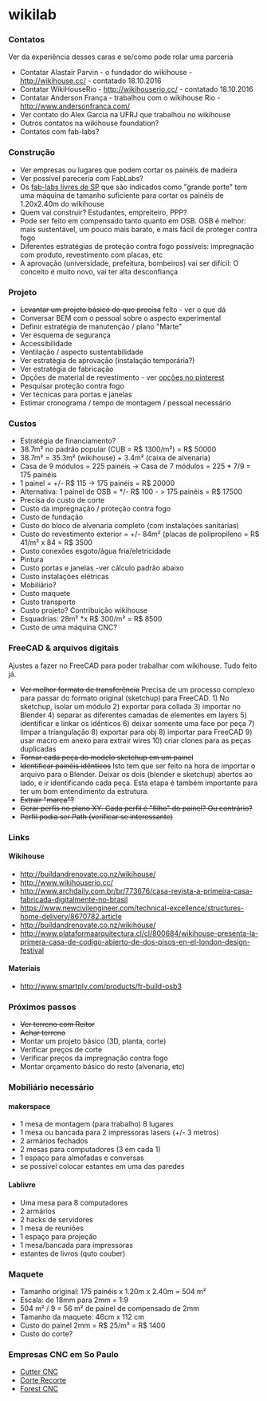 # wikilab

### Contatos

Ver da experiência desses caras e se/como pode rolar uma parceria

* Contatar Alastair Parvin - o fundador do wikihouse - http://wikihouse.cc/ - contatado 18.10.2016
* Contatar WikiHouseRio - http://wikihouserio.cc/ - contatado 18.10.2016
* Contatar Anderson França - trabalhou com o wikihouse Rio - http://www.andersonfranca.com/
* Ver contato do Alex Garcia na UFRJ que trabalhou no wikihouse
* Outros contatos na wikihouse foundation?
* Contatos com fab-labs?

### Construção

* Ver empresas ou lugares que podem cortar os painéis de madeira
* Ver possível pareceria com FabLabs? 
* Os [fab-labs livres de SP](http://fablablivresp.art.br/) que são indicados como "grande porte" tem uma máquina de tamanho suficiente para cortar os painéis de 1.20x2.40m do wikihouse
* Quem vai construir? Estudantes, empreiteiro, PPP? 
* Pode ser feito em compensado tanto quanto em OSB. OSB é melhor: mais sustentável, um pouco mais barato, e mais fácil de proteger contra fogo
* Diferentes estratégias de proteção contra fogo possíveis: impregnação com produto, revestimento com placas, etc
* A aprovação (universidade, prefeitura, bombeiros) vai ser difícil: O conceito é muito novo, vai ter alta desconfiança

### Projeto

* ~~Levantar um projeto básico do que precisa~~ feito - ver o que dá
* Conversar BEM com o pessoal sobre o aspecto experimental
* Definir estratégia de manutenção / plano "Marte"
* Ver esquema de segurança
* Accessibilidade
* Ventilação / aspecto sustentabilidade
* Ver estratégia de aprovação (instalação temporária?)
* Ver estratégia de fabricação
* Opções de material de revestimento - ver [opções no pinterest](https://au.pinterest.com/yorikvanhavre/wikilab/)
* Pesquisar proteção contra fogo
* Ver técnicas para portas e janelas
* Estimar cronograma / tempo de montagem / pessoal necessário

### Custos

* Estratégia de financiamento?
* 38.7m² no padrão popular (CUB = R$ 1300/m²) = R$ 50000
* 38.7m² = 35.3m² (wikihouse) + 3.4m² (caixa de alvenaria)
* Casa de 9 módulos = 225 painéis -> Casa de 7 módulos = 225 * 7/9 = 175 painéis
* 1 painel = +/- R$ 115 -> 175 painéis = R$ 20000
* Alternativa: 1 painel de OSB = */- R$ 100 - > 175 painéis = R$ 17500
* Precisa do custo de corte
* Custo da impregnação / proteção contra fogo
* Custo de fundação
* Custo do bloco de alvenaria completo (com instalações sanitárias)
* Custo do revestimento exterior = +/- 84m² (placas de polipropileno = R$ 41/m² x 84 = R$ 3500
* Custo conexões esgoto/água fria/eletricidade
* Pintura
* Custo portas e janelas -ver cálculo padrão abaixo
* Custo instalações elétricas
* Mobiliário?
* Custo maquete
* Custo transporte
* Custo projeto? Contribuição wikihouse
* Esquadrias: 28m² *x R$ 300/m² = R$ 8500
* Custo de uma máquina CNC?

### FreeCAD & arquivos digitais

Ajustes a fazer no FreeCAD para poder trabalhar com wikihouse. Tudo feito já.
* ~~Ver melhor formato de transferência~~ Precisa de um processo complexo para passar do formato original (sketchup) para FreeCAD. 1) No sketchup, isolar um módulo 2) exportar para collada 3) importar no Blender 4) separar as diferentes camadas de elementes em layers 5) identificar e linkar os idênticos 6) deixar somente uma face por peça 7) limpar a triangulação 8) exportar para obj 8) importar para FreeCAD 9) usar macro em anexo para extrair wires 10) criar clones para as peças duplicadas
* ~~Tornar cada peça do modelo sketchup em um painel~~
* ~~Identificar painéis idênticos~~ Isto tem que ser feito na hora de importar o arquivo para o Blender. Deixar os dois (blender e sketchup) abertos ao lado, e ir identificando cada peça. Esta etapa é também importante para ter um bom entendimento da estrutura.
* ~~Extrair "marca"?~~
* ~~Gerar perfis no plano XY. Cada perfil é "filho" do painel? Ou contrário?~~
* ~~Perfil podia ser Path (verificar se interessante)~~
### Links

#### Wikihouse

* http://buildandrenovate.co.nz/wikihouse/
* http://www.wikihouserio.cc/
* http://www.archdaily.com.br/br/773676/casa-revista-a-primeira-casa-fabricada-digitalmente-no-brasil
* https://www.newcivilengineer.com/technical-excellence/structures-home-delivery/8670782.article
* http://buildandrenovate.co.nz/wikihouse/
* http://www.plataformaarquitectura.cl/cl/800684/wikihouse-presenta-la-primera-casa-de-codigo-abierto-de-dos-pisos-en-el-london-design-festival

#### Materiais

* http://www.smartply.com/products/fr-build-osb3

### Próximos passos

* ~~Ver terreno com Reitor~~
* ~~Achar terreno~~
* Montar um projeto básico (3D, planta, corte)
* Verificar preços de corte
* Verificar preços da impregnação contra fogo
* Montar orçamento básico do resto (alvenaria, etc)

### Mobiliário necessário

#### makerspace

* 1 mesa de montagem (para trabalho) 8 lugares
* 1 mesa ou bancada para 2 impressoras lasers (+/- 3 metros)
* 2 armários fechados
* 2 mesas para computadores (3 em cada 1)
* 1 espaço para almofadas e conversas
* se possível colocar estantes em uma das paredes

#### Lablivre

* Uma mesa para 8 computadores
* 2 armários
* 2 hacks de servidores
* 1 mesa de reuniões 
* 1 espaço para projeção
* 1 mesa/bancada para impressoras
* estantes de livros (quto couber)

### Maquete

* Tamanho original: 175 painéis x 1.20m x 2.40m = 504 m²
* Escala: de 18mm para 2mm = 1:9
* 504 m² / 9 = 56 m² de painel de compensado de 2mm
* Tamanho da maquete: 46cm x 112 cm
* Custo do painel 2mm = R$ 25/m² = R$ 1400
* Custo do corte?

### Empresas CNC em So Paulo

* [Cutter CNC](http://www.cuttercnc.com/)
* [Corte Recorte](http://www.corterecorte.com.br/)
* [Forest CNC](http://forestcnc.com.br/)
